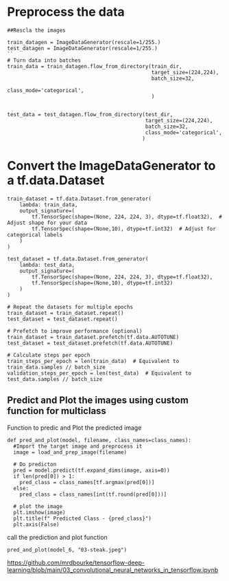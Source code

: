 
# Preprocess the data
```
##Rescla the images

train_datagen = ImageDataGenerator(rescale=1/255.)
test_datagen = ImageDataGenerator(rescale=1/255.)
``
# Turn data into batches
train_data = train_datagen.flow_from_directory(train_dir,
                                               target_size=(224,224),
                                               batch_size=32,
                                               class_mode='categorical',
                                               )


test_data = test_datagen.flow_from_directory(test_dir,
                                             target_size=(224,224),
                                             batch_size=32,
                                             class_mode='categorical',
                                            )

```
# Convert the ImageDataGenerator to a tf.data.Dataset
```
train_dataset = tf.data.Dataset.from_generator(
    lambda: train_data,
    output_signature=(
        tf.TensorSpec(shape=(None, 224, 224, 3), dtype=tf.float32),  # Adjust shape for your data
        tf.TensorSpec(shape=(None,10), dtype=tf.int32)  # Adjust for categorical labels
    )
)

test_dataset = tf.data.Dataset.from_generator(
    lambda: test_data,
    output_signature=(
        tf.TensorSpec(shape=(None, 224, 224, 3), dtype=tf.float32),
        tf.TensorSpec(shape=(None,10), dtype=tf.int32)
    )
)

# Repeat the datasets for multiple epochs
train_dataset = train_dataset.repeat()
test_dataset = test_dataset.repeat()

# Prefetch to improve performance (optional)
train_dataset = train_dataset.prefetch(tf.data.AUTOTUNE)
test_dataset = test_dataset.prefetch(tf.data.AUTOTUNE)

# Calculate steps per epoch
train_steps_per_epoch = len(train_data)  # Equivalent to train_data.samples // batch_size
validation_steps_per_epoch = len(test_data)  # Equivalent to test_data.samples // batch_size
```


## Predict and Plot the images using custom function for multiclass 
Function to predic and Plot the predicted image
```buildoutcfg
def pred_and_plot(model, filename, class_names=class_names):
  #Import the target image and preprocess it 
  image = load_and_prep_image(filename)

  # Do predicton 
  pred = model.predict(tf.expand_dims(image, axis=0))
  if len(pred[0]) > 1:
    pred_class = class_names[tf.argmax(pred[0])]
  else:  
    pred_class = class_names[int(tf.round(pred[0]))]

  # plot the image
  plt.imshow(image)
  plt.title(f" Predicted Class - {pred_class}")
  plt.axis(False)
```
call the prediction and plot function
```buildoutcfg
pred_and_plot(model_6, "03-steak.jpeg")
```

https://github.com/mrdbourke/tensorflow-deep-learning/blob/main/03_convolutional_neural_networks_in_tensorflow.ipynb